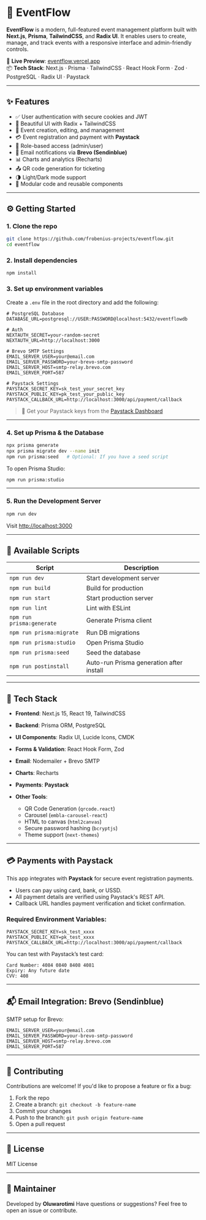 
# 📅 EventFlow

**EventFlow** is a modern, full-featured event management platform built with **Next.js**, **Prisma**, **TailwindCSS**, and **Radix UI**. It enables users to create, manage, and track events with a responsive interface and admin-friendly controls.

🔗 **Live Preview**: [eventflow.vercel.app](https://eventflow.vercel.app)  
📦 **Tech Stack**: Next.js · Prisma · TailwindCSS · React Hook Form · Zod · PostgreSQL · Radix UI · Paystack

---

## ✨ Features

- ✅ User authentication with secure cookies and JWT
- 🎨 Beautiful UI with Radix + TailwindCSS
- 📅 Event creation, editing, and management
- 💳 Event registration and payment with **Paystack**
- 🔐 Role-based access (admin/user)
- 📨 Email notifications via **Brevo (Sendinblue)**
- 📊 Charts and analytics (Recharts)
- 📤 QR code generation for ticketing
- 🌗 Light/Dark mode support
- 🧱 Modular code and reusable components

---

## ⚙️ Getting Started

### 1. Clone the repo

```bash
git clone https://github.com/frobenius-projects/eventflow.git
cd eventflow
````

### 2. Install dependencies

```bash
npm install
```

### 3. Set up environment variables

Create a `.env` file in the root directory and add the following:

```env
# PostgreSQL Database
DATABASE_URL=postgresql://USER:PASSWORD@localhost:5432/eventflowdb

# Auth
NEXTAUTH_SECRET=your-random-secret
NEXTAUTH_URL=http://localhost:3000

# Brevo SMTP Settings
EMAIL_SERVER_USER=your@email.com
EMAIL_SERVER_PASSWORD=your-brevo-smtp-password
EMAIL_SERVER_HOST=smtp-relay.brevo.com
EMAIL_SERVER_PORT=587

# Paystack Settings
PAYSTACK_SECRET_KEY=sk_test_your_secret_key
PAYSTACK_PUBLIC_KEY=pk_test_your_public_key
PAYSTACK_CALLBACK_URL=http://localhost:3000/api/payment/callback
```

> 🔐 Get your Paystack keys from the [Paystack Dashboard](https://dashboard.paystack.com/#/settings/developer)

---

### 4. Set up Prisma & the Database

```bash
npx prisma generate
npx prisma migrate dev --name init
npm run prisma:seed   # Optional: If you have a seed script
```

To open Prisma Studio:

```bash
npm run prisma:studio
```

---

### 5. Run the Development Server

```bash
npm run dev
```

Visit [http://localhost:3000](http://localhost:3000)

---

## 📜 Available Scripts

| Script                    | Description                              |
| ------------------------- | ---------------------------------------- |
| `npm run dev`             | Start development server                 |
| `npm run build`           | Build for production                     |
| `npm run start`           | Start production server                  |
| `npm run lint`            | Lint with ESLint                         |
| `npm run prisma:generate` | Generate Prisma client                   |
| `npm run prisma:migrate`  | Run DB migrations                        |
| `npm run prisma:studio`   | Open Prisma Studio                       |
| `npm run prisma:seed`     | Seed the database                        |
| `npm run postinstall`     | Auto-run Prisma generation after install |

---

## 🧩 Tech Stack

* **Frontend**: Next.js 15, React 19, TailwindCSS
* **Backend**: Prisma ORM, PostgreSQL
* **UI Components**: Radix UI, Lucide Icons, CMDK
* **Forms & Validation**: React Hook Form, Zod
* **Email**: Nodemailer + Brevo SMTP
* **Charts**: Recharts
* **Payments**: **Paystack**
* **Other Tools**:

  * QR Code Generation (`qrcode.react`)
  * Carousel (`embla-carousel-react`)
  * HTML to canvas (`html2canvas`)
  * Secure password hashing (`bcryptjs`)
  * Theme support (`next-themes`)

---

## 💳 Payments with Paystack

This app integrates with **Paystack** for secure event registration payments.

* Users can pay using card, bank, or USSD.
* All payment details are verified using Paystack's REST API.
* Callback URL handles payment verification and ticket confirmation.

### Required Environment Variables:

```env
PAYSTACK_SECRET_KEY=sk_test_xxxx
PAYSTACK_PUBLIC_KEY=pk_test_xxxx
PAYSTACK_CALLBACK_URL=http://localhost:3000/api/payment/callback
```

You can test with Paystack’s test card:

```text
Card Number: 4084 0840 8408 4081
Expiry: Any future date
CVV: 408
```

---

## 📬 Email Integration: Brevo (Sendinblue)

SMTP setup for Brevo:

```env
EMAIL_SERVER_USER=your@email.com
EMAIL_SERVER_PASSWORD=your-brevo-smtp-password
EMAIL_SERVER_HOST=smtp-relay.brevo.com
EMAIL_SERVER_PORT=587
```

---

## 🤝 Contributing

Contributions are welcome! If you'd like to propose a feature or fix a bug:

1. Fork the repo
2. Create a branch: `git checkout -b feature-name`
3. Commit your changes
4. Push to the branch: `git push origin feature-name`
5. Open a pull request

---

## 📝 License

MIT License

---

## 🧠 Maintainer

Developed by **Oluwarotimi**
Have questions or suggestions? Feel free to open an issue or contribute.

